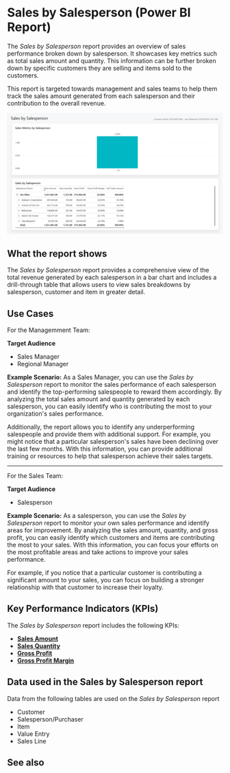 # Sales by Salesperson (Power BI Report)

The _Sales by Salesperson_ report provides an overview of sales performance broken down by salesperson. It showcases key metrics such as total sales amount and quantity. This information can be further broken down by specific customers they are selling and items sold to the customers.

This report is targeted towards management and sales teams to help them track the sales amount generated from each salesperson and their contribution to the overall revenue.

![Sales by Salesperson screenshot](/business-central/media/sales/sales-by-salesperson.png "Sales by Salesperson - Screenshot")
## What the report shows

The _Sales by Salesperson_ report provides a comprehensive view of the total revenue generated by each salesperson in a bar chart and includes a drill-through table that allows users to view sales breakdowns by salesperson, customer and item in greater detail.

## Use Cases

For the Managemment Team:

**Target Audience**

- Sales Manager
- Regional Manager

**Example Scenario:** As a Sales Manager, you can use the _Sales by Salesperson_ report to monitor the sales performance of each salesperson and identify the top-performing salespeople to reward them accordingly. By analyzing the total sales amount and quantity generated by each salesperson, you can easily identify who is contributing the most to your organization's sales performance. 

Additionally, the report allows you to identify any underperforming salespeople and provide them with additional support. For example, you might notice that a particular salesperson's sales have been declining over the last few months. With this information, you can provide additional training or resources to help that salesperson achieve their sales targets.

---

For the Sales Team:

**Target Audience**

- Salesperson

**Example Scenario:** As a salesperson, you can use the _Sales by Salesperson_ report to monitor your own sales performance and identify areas for improvement. By analyzing the sales amount, quantity, and gross profit, you can easily identify which customers and items are contributing the most to your sales. With this information, you can focus your efforts on the most profitable areas and take actions to improve your sales performance. 

For example, if you notice that a particular customer is contributing a significant amount to your sales, you can focus on building a stronger relationship with that customer to increase their loyalty.

## Key Performance Indicators (KPIs)

The _Sales by Salesperson_ report includes the following KPIs:

- [**Sales Amount**](https://github.com/microsoft/Project-Yellowstone-Documentation/edit/main/business-central/sales/KPI-definitions.md#sales-amount)
- [**Sales Quantity**](https://github.com/microsoft/Project-Yellowstone-Documentation/edit/main/business-central/sales/KPI-definitions.md#sales-quantity)
- [**Gross Profit**](https://github.com/microsoft/Project-Yellowstone-Documentation/edit/main/business-central/sales/KPI-definitions.md#gross-profit)
- [**Gross Profit Margin**](https://github.com/microsoft/Project-Yellowstone-Documentation/edit/main/business-central/sales/KPI-definitions.md#gross-profit-margin)

## Data used in the Sales by Salesperson report

Data from the following tables are used on the *Sales by Salesperson* report
- Customer
- Salesperson/Purchaser
- Item
- Value Entry
- Sales Line

## See also
